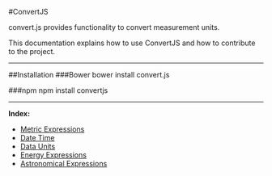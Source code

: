 #ConvertJS

convert.js provides functionality to convert measurement units.

This documentation explains how to use ConvertJS and how to contribute to the project.

----------
##Installation
###Bower
	bower install convert.js	

###npm
	npm install convertjs

----------

**Index:**

 - [Metric Expressions](https://github.com/YazilimMuhendisiyizBiz/convert.js/blob/master/Document/tr/metric.md)
 - [Date Time](https://github.com/YazilimMuhendisiyizBiz/convert.js/blob/master/Document/tr/time.md)
 - [Data Units](https://github.com/YazilimMuhendisiyizBiz/convert.js/blob/master/Document/tr/dataunit.md)
 - [Energy Expressions](https://github.com/YazilimMuhendisiyizBiz/convert.js/blob/master/Document/tr/energy.md)
 - [Astronomical Expressions](https://github.com/YazilimMuhendisiyizBiz/convert.js/blob/master/Document/tr/astronomical.md)
